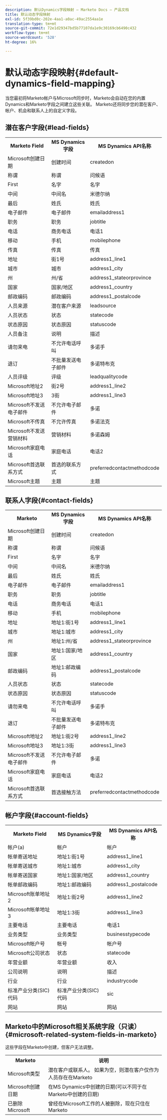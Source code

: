 ```yaml
---
description: 默认Dynamics字段映射 — Marketo Docs — 产品文档
title: 默认动态字段映射
exl-id: 5f39bd0c-202e-4aa1-a0ac-49ac2554aa1e
translation-type: tm+mt
source-git-commit: 72e1d29347bd5b77107da1e9c30169cb6490c432
workflow-type: tm+mt
source-wordcount: '528'
ht-degree: 16%

---
```


# 默认动态字段映射{#default-dynamics-field-mapping}

当您最初将Marketo帐户与Microsoft同步时，Marketo会自动在您的内置Dynamics和Marketo字段之间建立这些关联。  Marketo还将同步您的潜在客户、帐户、机会和联系人上的自定义字段。

## 潜在客户字段{#lead-fields}

<table> 
 <colgroup> 
  <col> 
  <col> 
  <col> 
 </colgroup> 
 <tbody> 
  <tr> 
   <th>Marketo Field</th> 
   <th>MS Dynamics字段</th> 
   <th>MS Dynamics API名称</th> 
  </tr> 
  <tr> 
   <td>Microsoft创建日期</td> 
   <td>创建时间</td> 
   <td>createdon</td> 
  </tr> 
  <tr> 
   <td>称谓</td> 
   <td>称谓</td> 
   <td>问候语</td> 
  </tr> 
  <tr> 
   <td>First</td> 
   <td>名字</td> 
   <td>名字</td> 
  </tr> 
  <tr> 
   <td>中间</td> 
   <td>中间名</td> 
   <td>米德尔纳</td> 
  </tr> 
  <tr> 
   <td>最后</td> 
   <td>姓氏</td> 
   <td>姓氏</td> 
  </tr> 
  <tr> 
   <td>电子邮件</td> 
   <td>电子邮件</td> 
   <td>emailaddress1</td> 
  </tr> 
  <tr> 
   <td>职务</td> 
   <td>职务</td> 
   <td>jobtitle</td> 
  </tr> 
  <tr> 
   <td>电话</td> 
   <td>商务电话</td> 
   <td>电话1</td> 
  </tr> 
  <tr> 
   <td>移动</td> 
   <td>手机</td> 
   <td>mobilephone</td> 
  </tr> 
  <tr> 
   <td>传真</td> 
   <td>传真</td> 
   <td>传真</td> 
  </tr> 
  <tr> 
   <td>地址</td> 
   <td>街1号</td> 
   <td>address1_line1</td> 
  </tr> 
  <tr> 
   <td>城市</td> 
   <td>城市</td> 
   <td>address1_city</td> 
  </tr> 
  <tr> 
   <td>州</td> 
   <td>州/省</td> 
   <td>address1_stateorprovince</td> 
  </tr> 
  <tr> 
   <td>国家</td> 
   <td>国家/地区</td> 
   <td>address1_country</td> 
  </tr> 
  <tr> 
   <td>邮政编码</td> 
   <td>邮政编码</td> 
   <td>address1_postalcode</td> 
  </tr> 
  <tr> 
   <td>人员来源</td> 
   <td>潜在客户来源</td> 
   <td>leadsource</td> 
  </tr> 
  <tr> 
   <td>人员状态</td> 
   <td>状态</td> 
   <td>statecode</td> 
  </tr> 
  <tr> 
   <td>状态原因</td> 
   <td>状态原因</td> 
   <td>statuscode</td> 
  </tr> 
  <tr> 
   <td>人员备注</td> 
   <td>说明</td> 
   <td>描述</td> 
  </tr> 
  <tr> 
   <td>请勿来电</td> 
   <td>不允许电话呼叫</td> 
   <td>多诺手</td> 
  </tr> 
  <tr> 
   <td>退订</td> 
   <td>不批量发送电子邮件</td> 
   <td>多诺特布克</td> 
  </tr> 
  <tr> 
   <td>人员评级</td> 
   <td>评级</td> 
   <td>leadqualitycode</td> 
  </tr> 
  <tr> 
   <td>Microsoft地址2</td> 
   <td>街2号</td> 
   <td>address1_line2</td> 
  </tr> 
  <tr> 
   <td>Microsoft地址3</td> 
   <td>3街</td> 
   <td>address1_line3</td> 
  </tr> 
  <tr> 
   <td>Microsoft不发送电子邮件</td> 
   <td>不允许电子邮件</td> 
   <td>多诺</td> 
  </tr> 
  <tr> 
   <td>Microsoft不传真</td> 
   <td>不允许传真</td> 
   <td>多诺法克</td> 
  </tr> 
  <tr> 
   <td>Microsoft不发送营销材料</td> 
   <td>营销材料</td> 
   <td>多诺森姆</td> 
  </tr> 
  <tr> 
   <td>Microsoft家庭电话</td> 
   <td>家庭电话</td> 
   <td>电话2</td> 
  </tr> 
  <tr> 
   <td>Microsoft首选联系方式</td> 
   <td>首选的联系方式</td> 
   <td>preferredcontactmethodcode</td> 
  </tr> 
  <tr> 
   <td>Microsoft主题</td> 
   <td>主题</td> 
   <td>主题</td> 
  </tr> 
 </tbody> 
</table>

## 联系人字段{#contact-fields}

<table> 
 <colgroup> 
  <col> 
  <col> 
  <col> 
 </colgroup> 
 <tbody> 
  <tr> 
   <th>Marketo</th> 
   <th>MS Dynamics字段</th> 
   <th>MS Dynamics API名称</th> 
  </tr> 
  <tr> 
   <td>Microsoft创建日期</td> 
   <td>创建时间</td> 
   <td>createdon</td> 
  </tr> 
  <tr> 
   <td>称谓</td> 
   <td>称谓</td> 
   <td>问候语</td> 
  </tr> 
  <tr> 
   <td>First</td> 
   <td>名字</td> 
   <td>名字</td> 
  </tr> 
  <tr> 
   <td>中间</td> 
   <td>中间名</td> 
   <td>米德尔纳</td> 
  </tr> 
  <tr> 
   <td>最后</td> 
   <td>姓氏</td> 
   <td>姓氏</td> 
  </tr> 
  <tr> 
   <td>电子邮件</td> 
   <td>电子邮件</td> 
   <td>emailaddress1</td> 
  </tr> 
  <tr> 
   <td>职务</td> 
   <td>职务</td> 
   <td>jobtitle</td> 
  </tr> 
  <tr> 
   <td>电话</td> 
   <td>商务电话</td> 
   <td>电话1</td> 
  </tr> 
  <tr> 
   <td>移动</td> 
   <td>手机</td> 
   <td>mobilephone</td> 
  </tr> 
  <tr> 
   <td>地址</td> 
   <td>地址1:街1号</td> 
   <td>address1_line1</td> 
   <tr> 
   <td>城市</td> 
   <td>地址1:城市</td> 
   <td>address1_city</td> 
  </tr> 
  <tr> 
   <td>州</td> 
   <td>地址1:州/省</td> 
   <td>address1_stateorprovince</td> 
  </tr> 
  <tr> 
   <td>国家</td> 
   <td>地址1:国家/地区</td> 
   <td>address1_country</td> 
   <tr> 
   <td>邮政编码</td> 
   <td>地址1:邮政编码</td> 
   <td>address1_postalcode</td> 
  </tr> 
  <tr> 
   <td>人员状态</td> 
   <td>状态</td> 
   <td>statecode</td> 
  </tr> 
  <tr> 
   <td>状态原因</td> 
   <td>状态原因</td> 
   <td>statuscode</td> 
  </tr> 
   <tr> 
   <td>请勿来电</td> 
   <td>不允许电话呼叫</td> 
   <td>多诺手</td> 
  </tr> 
  <tr> 
   <td>退订</td> 
   <td>不批量发送电子邮件</td> 
   <td>多诺特布克</td> 
  </tr> 
  <tr> 
   <td>Microsoft地址2</td> 
   <td>地址1:街2号</td> 
   <td>address1_line2</td> 
  </tr> 
   <tr> 
   <td>Microsoft地址3</td> 
   <td>地址1:3街</td> 
   <td>address1_line3</td> 
  </tr> 
  <tr> 
   <td>Microsoft不发送电子邮件</td> 
   <td>不允许电子邮件</td> 
   <td>多诺</td> 
  </tr> 
  <tr> 
   <td>Microsoft家庭电话</td> 
   <td>家庭电话</td> 
   <td>电话2</td> 
  </tr> 
  <tr> 
   <td>Microsoft首选联系方式</td> 
   <td>首选接触方法</td> 
   <td>preferredcontactmethodcode</td> 
  </tr> 
 </tbody> 
</table>

## 帐户字段{#account-fields}

<table> 
 <colgroup> 
  <col> 
  <col> 
  <col> 
 </colgroup> 
 <tbody> 
  <tr> 
   <th>Marketo Field</th> 
   <th>MS Dynamics字段</th> 
   <th>MS Dynamics API名称</th> 
  </tr> 
  <tr> 
   <td>帐户(a)</td> 
   <td>帐户</td> 
   <td>帐户</td> 
  </tr> 
  <tr> 
   <td>帐单寄送地址</td> 
   <td>地址1:街1号</td> 
   <td>address1_line1</td> 
  </tr> 
  <tr> 
   <td>帐单寄送城市</td> 
   <td>地址1:城市</td> 
   <td>address1_city</td> 
  </tr> 
  <tr> 
   <td>帐单寄送国家</td> 
   <td>地址1:国家/地区</td> 
   <td>address1_country</td> 
  </tr> 
  <tr> 
   <td>帐单邮政编码</td> 
   <td>地址1:邮政编码</td> 
   <td>address1_postalcode</td> 
  </tr> 
  <tr> 
   <td>Microsoft账单地址2</td> 
   <td>地址1:街2号</td> 
   <td>address1_line2</td> 
  </tr> 
  <tr> 
   <td>Microsoft帐单地址3</td> 
   <td>地址1:3街</td> 
   <td>address1_line3</td> 
  </tr> 
  <tr> 
   <td>主要电话</td> 
   <td>主要电话</td> 
   <td>电话1</td> 
  </tr> 
  <tr> 
   <td>业务类型</td> 
   <td>业务类型</td> 
   <td>businesstypecode</td> 
  </tr> 
  <tr> 
   <td>Microsoft帐户号</td> 
   <td>帐号</td> 
   <td>帐户号</td> 
  </tr> 
  <tr> 
   <td>Microsoft公司状态</td> 
   <td>状态</td> 
   <td>statecode</td> 
  </tr> 
  <tr> 
   <td>年营业额</td> 
   <td>年营业额</td> 
   <td>收入</td> 
  </tr> 
  <tr> 
   <td>公司说明</td> 
   <td>说明</td> 
   <td>描述</td> 
  </tr> 
  <tr> 
   <td>行业</td> 
   <td>行业</td> 
   <td>industrycode</td> 
  </tr> 
  <tr> 
   <td>标准产业分类(SIC)代码</td> 
   <td>标准产业分类(SIC)代码</td> 
   <td>sic</td> 
  </tr> 
  <tr> 
   <td>网站</td> 
   <td>网站</td> 
   <td>网站</td> 
  </tr> 
 </tbody> 
</table>

## Marketo中的Microsoft相关系统字段（只读）{#microsoft-related-system-fields-in-marketo}

这些字段在Marketo中创建，但客户无法调整。

<table> 
 <colgroup> 
  <col> 
  <col> 
 </colgroup> 
 <tbody> 
  <tr> 
   <th>Marketo</th> 
   <th>说明</th> 
  </tr> 
  <tr> 
   <td>Microsoft类型</td> 
   <td>潜在客户或联系人。 如果为空，则潜在客户仅作为人员存在在Marketo</td> 
  </tr> 
  <tr> 
   <td>Microsoft创建日期</td> 
   <td>在MS Dynamics中创建的日期(可以不同于在Marketo中创建的日期)</td> 
  </tr> 
  <tr> 
   <td>已删除Microsoft</td> 
   <td>曾经在Microsoft工作的人被删除，现在只住在Marketo</td> 
  </tr> 
 </tbody> 
</table>
